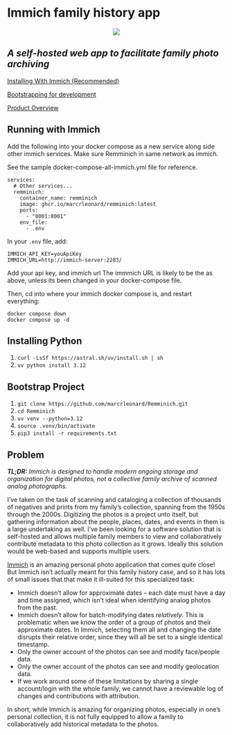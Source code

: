 # **Immich family history app**

<p align="center">
  <img src="docs/ss.png" />
</p>

## *A self-hosted web app to facilitate family photo archiving*

[Installing With Immich (Recommended)](#running-with-immich)

[Bootstrapping for development](#installing-python)

[Product Overview](docs/briefing.md)

## Running with Immich

Add the following into your docker compose as a new service along side other immich services. Make sure Remminich in same network as immich.

See the sample docker-compose-all-immich.yml file for reference.

```
services:
  # Other services...
  remminich:
    container_name: remminich
    image: ghcr.io/marcrleonard/remminich:latest
    ports:
      - "8001:8001"
    env_file:
      - .env
```

In your `.env` file, add:
```
IMMICH_API_KEY=youApiKey
IMMICH_URL=http://immich-server:2283/
```
Add your api key, and immich url The immmich URL is likely to be the as above, unless its been changed in your docker-compose file.

Then, cd into where your immich docker compose is, and restart everything:
```
docker compose down
docker compose up -d
```


## Installing Python
1. `curl -LsSf https://astral.sh/uv/install.sh | sh`
2. `uv python install 3.12`

## Bootstrap Project
1. `git clone https://github.com/marcrleonard/Remminich.git`
2. `cd Remminich`
3. `uv venv --python=3.12`
4. `source .venv/bin/activate`
5. `pip3 install -r requirements.txt`



## **Problem**

***TL;DR:** Immich is designed to handle modern ongoing storage and organization for digital photos, not a collective family archive of scanned analog photographs.*

I’ve taken on the task of scanning and cataloging a collection of thousands of negatives and prints from my family’s collection, spanning from the 1950s through the 2000s. Digitizing the photos is a project unto itself, but gathering information about the people, places, dates, and events in them is a large undertaking as well. I’ve been looking for a software solution that is self-hosted and allows multiple family members to view and collaboratively contribute metadata to this photo collection as it grows. Ideally this solution would be web-based and supports multiple users.

[Immich](https://immich.app/) is an amazing personal photo application that comes quite close\! But Immich isn’t actually meant for this family history case, and so it has lots of small issues that that make it ill-suited for this specialized task:

* Immich doesn’t allow for approximate dates – each date must have a day and time assigned, which isn’t ideal when identifying analog photos from the past.  
* Immich doesn’t allow for batch-modifying dates *relatively*. This is problematic when we know the order of a group of photos and their approximate dates. In Immich, selecting them all and changing the date disrupts their relative order, since they will all be set to a single identical timestamp.  
* Only the owner account of the photos can see and modify face/people data.  
* Only the owner account of the photos can see and modify geolocation data.  
* If we work around some of these limitations by sharing a single account/login with the whole family, we cannot have a reviewable log of changes and contributions with attribution.

In short, while Immich is amazing for organizing photos, especially in one’s personal collection, it is not fully equipped to allow a family to collaboratively add historical metadata to the photos.
